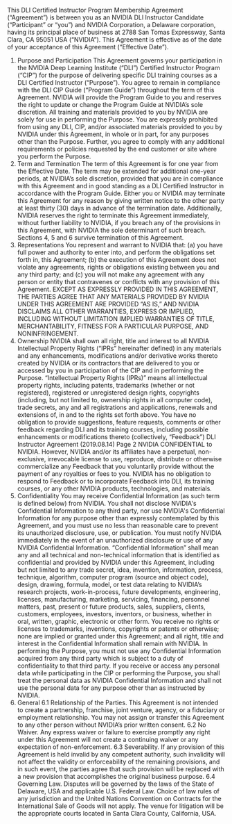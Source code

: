 This DLI Certified Instructor Program Membership Agreement (“Agreement”) is between you as an NVIDIA
DLI Instructor Candidate (“Participant” or “you”) and NVIDIA Corporation, a Delaware corporation, having its
principal place of business at 2788 San Tomas Expressway, Santa Clara, CA 95051 USA (“NVIDIA”). This
Agreement is effective as of the date of your acceptance of this Agreement (“Effective Date”).
1. Purpose and Participation
This Agreement governs your participation in the NVIDIA Deep Learning Institute (“DLI”) Certified Instructor
Program (“CIP”) for the purpose of delivering specific DLI training courses as a DLI Certified Instructor
(“Purpose”). You agree to remain in compliance with the DLI CIP Guide (“Program Guide”) throughout the
term of this Agreement. NVIDIA will provide the Program Guide to you and reserves the right to update or
change the Program Guide at NVIDIA’s sole discretion. All training and materials provided to you by NVIDIA
are solely for use in performing the Purpose. You are expressly prohibited from using any DLI, CIP, and/or
associated materials provided to you by NVIDIA under this Agreement, in whole or in part, for any purposes
other than the Purpose. Further, you agree to comply with any additional requirements or policies requested
by the end customer or site where you perform the Purpose.
2. Term and Termination
The term of this Agreement is for one year from the Effective Date. The term may be extended for additional
one-year periods, at NVIDIA’s sole discretion, provided that you are in compliance with this Agreement and
in good standing as a DLI Certified Instructor in accordance with the Program Guide. Either you or NVIDIA
may terminate this Agreement for any reason by giving written notice to the other party at least thirty (30)
days in advance of the termination date. Additionally, NVIDIA reserves the right to terminate this Agreement
immediately, without further liability to NVIDIA, if you breach any of the provisions in this Agreement, with
NVIDIA the sole determinant of such breach. Sections 4, 5 and 6 survive termination of this Agreement.
3. Representations
You represent and warrant to NVIDIA that: (a) you have full power and authority to enter into, and perform
the obligations set forth in, this Agreement; (b) the execution of this Agreement does not violate any
agreements, rights or obligations existing between you and any third party; and (c) you will not make any
agreement with any person or entity that contravenes or conflicts with any provision of this Agreement.
EXCEPT AS EXPRESSLY PROVIDED IN THIS AGREEMENT, THE PARTIES AGREE THAT ANY MATERIALS PROVIDED
BY NVIDIA UNDER THIS AGREEMENT ARE PROVIDED “AS IS,” AND NVIDIA DISCLAIMS ALL OTHER
WARRANTIES, EXPRESS OR IMPLIED, INCLUDING WITHOUT LIMITATION IMPLIED WARRANTIES OF TITLE,
MERCHANTABILITY, FITNESS FOR A PARTICULAR PURPOSE, AND NONINFRINGEMENT.
4. Ownership
NVIDIA shall own all right, title and interest to all NVIDIA Intellectual Property Rights (“IPRs” hereinafter
defined) in any materials and any enhancements, modifications and/or derivative works thereto created by
NVIDIA or its contractors that are delivered to you or accessed by you in participation of the CIP and in
performing the Purpose. “Intellectual Property Rights (IPRs)” means all intellectual property rights, including
patents, trademarks (whether or not registered), registered or unregistered design rights, copyrights
(including, but not limited to, ownership rights in all computer code), trade secrets, any and all registrations
and applications, renewals and extensions of, in and to the rights set forth above.
You have no obligation to provide suggestions, feature requests, comments or other feedback regarding DLI
and its training courses, including possible enhancements or modifications thereto (collectively, “Feedback”)
DLI Instructor Agreement (2019.08.14) Page 2 NVIDIA CONFIDENTIAL
to NVIDIA. However, NVIDIA and/or its affiliates have a perpetual, non-exclusive, irrevocable license to use,
reproduce, distribute or otherwise commercialize any Feedback that you voluntarily provide without the
payment of any royalties or fees to you. NVIDIA has no obligation to respond to Feedback or to incorporate
Feedback into DLI, its training courses, or any other NVIDIA products, technologies, and materials.
5. Confidentiality
You may receive Confidential Information (as such term is defined below) from NVIDIA. You shall not disclose
NVIDIA's Confidential Information to any third party, nor use NVIDIA's Confidential Information for any
purpose other than expressly contemplated by this Agreement, and you must use no less than reasonable
care to prevent its unauthorized disclosure, use, or publication. You must notify NVIDIA immediately in the
event of an unauthorized disclosure or use of any NVIDIA Confidential Information.
“Confidential Information” shall mean any and all technical and non-technical information that is identified
as confidential and provided by NVIDIA under this Agreement, including but not limited to any trade secret,
idea, invention, information, process, technique, algorithm, computer program (source and object code),
design, drawing, formula, model, or test data relating to NVIDIA’s research projects, work-in-process, future
developments, engineering, licenses, manufacturing, marketing, servicing, financing, personnel matters,
past, present or future products, sales, suppliers, clients, customers, employees, investors, inventors, or
business, whether in oral, written, graphic, electronic or other form.
You receive no rights or licenses to trademarks, inventions, copyrights or patents or otherwise; none are
implied or granted under this Agreement; and all right, title and interest in the Confidential Information shall
remain with NVIDIA.
In performing the Purpose, you must not use any Confidential Information acquired from any third party
which is subject to a duty of confidentiality to that third party.
If you receive or access any personal data while participating in the CIP or performing the Purpose, you shall
treat the personal data as NVIDIA Confidential Information and shall not use the personal data for any
purpose other than as instructed by NVIDIA.
6. General
6.1 Relationship of the Parties. This Agreement is not intended to create a partnership, franchise, joint
venture, agency, or a fiduciary or employment relationship. You may not assign or transfer this Agreement
to any other person without NVIDIA’s prior written consent.
6.2 No Waiver. Any express waiver or failure to exercise promptly any right under this Agreement will
not create a continuing waiver or any expectation of non-enforcement.
6.3 Severability. If any provision of this Agreement is held invalid by any competent authority, such
invalidity will not affect the validity or enforceability of the remaining provisions, and in such event, the
parties agree that such provision will be replaced with a new provision that accomplishes the original business
purpose.
6.4 Governing Law. Disputes will be governed by the laws of the State of Delaware, USA and applicable
U.S. Federal Law. Choice of law rules of any jurisdiction and the United Nations Convention on Contracts for
the International Sale of Goods will not apply. The venue for litigation will be the appropriate courts located
in Santa Clara County, California, USA.
